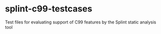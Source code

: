 # splint-c99-testcases
Test files for evaluating support of C99 features by the Splint static analysis tool
